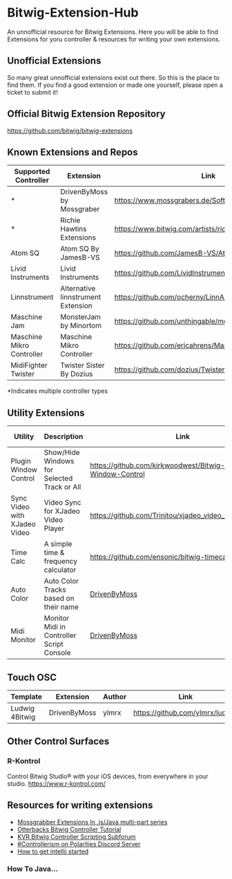 # Bitwig-Extension-Hub
An unnofficial resource for Bitwig Extensions. Here you will be able to find Extensions for yoru controller & resources for writing your own extensions.

## Unofficial Extensions
So many great unnofficial extensions exist out there. So this is the place to find them. If you find a good extension or made one yourself, please open a ticket to submit it!

## Official Bitwig Extension Repository
https://github.com/bitwig/bitwig-extensions

## Known Extensions and Repos

| Supported Controller  | Extension   | Link   | Additional resources |
| ---------- | ---------- | ---------- | --- |
| * | DrivenByMoss by Mossgraber |  https://www.mossgrabers.de/Software/Bitwig/Bitwig.html | [KVR Thread](https://www.kvraudio.com/forum/viewtopic.php?t=502948)  |
| * | Richie Hawtins Extensions | https://www.bitwig.com/artists/richie-hawtin-40/ | [Source Code](https://github.com/ericahrens/rhbitwig) |
| Atom SQ|Atom SQ By JamesB-VS|https://github.com/JamesB-VS/AtomSQ_Bitwig|[KVR Thread](https://www.kvraudio.com/forum/viewtopic.php?t=595445&sid=3466ae5ee856f7f38c51770dc4162704) |
| Livid Instruments | Livid Instruments  | https://github.com/LividInstruments/Bitwig | | 
| Linnstrument | Alternative linnstrument Extension | https://github.com/ocherny/LinnAlt/releases/tag/0.1 |  [KVR Thread](https://www.kvraudio.com/forum/viewtopic.php?t=560991) |
| Maschine Jam | MonsterJam by Minortom | https://github.com/unthingable/monster-jam/ | [KVR Thread](https://www.kvraudio.com/forum/viewtopic.php?t=566800) |
| Maschine Mikro Controller | Maschine Mikro Controller | https://github.com/ericahrens/MaschineMikroBitWig | |
| MidiFighter Twister | Twister Sister By Dozius | https://github.com/dozius/TwisterSister/tree/main | [KVR Thread](https://www.kvraudio.com/forum/viewtopic.php?t=562511) |



*Indicates multiple controller types

## Utility Extensions
| Utility  | Description   | Link   | Additional resources |
| ---------- | ---------- | ---------- | --- |
| Plugin Window Control | Show/Hide Windows for Selected Track or All | https://github.com/kirkwoodwest/Bitwig-Plugin-Window-Control | [KVR Thread](https://www.kvraudio.com/forum/viewtopic.php?t=590095) |
| Sync Video with XJadeo Video  | Video Sync for XJadeo Video Player | https://github.com/Trinitou/xjadeo_video_sync_for_bitwig | [KVR Thread](https://www.kvraudio.com/forum/viewtopic.php?p=8635542&hilit=xjadeo#p8635542) |
| Time Calc | A simple time & frequency calculator |https://github.com/ensonic/bitwig-timecalc  | |
| Auto Color | Auto Color Tracks based on their name | [DrivenByMoss](https://www.mossgrabers.de/Software/Bitwig/Bitwig.html) | |
| Midi Monitor | Monitor Midi in Controller Script Console  |  [DrivenByMoss](https://www.mossgrabers.de/Software/Bitwig/Bitwig.html) | |


## Touch OSC

| Template  | Extension   | Author | Link   |
| --- | --- |--- | --- |
| Ludwig 4Bitwig | DrivenByMoss | ylmrx | https://github.com/ylmrx/ludwig


## Other Control Surfaces

### R-Kontrol
Control Bitwig Studio® with your iOS devices, from everywhere in your studio.
https://www.r-kontrol.com/


## Resources for writing extensions
- [Mossgrabber Extensions In .js/Java multi-part series](https://www.youtube.com/watch?v=l4AuiQ8krQc&list=PLqRWeSPiYQ66KBGONBenPv1O3luQCFQR2
)
- [Otterbacks Bitwig Controller Tutorial](https://github.com/outterback/bitwig-controller-tutorial/blob/master/README.md)
- [KVR Bitwig Controller Scripting Subforum](https://www.kvraudio.com/forum/viewforum.php?f=268)
- [#Controllerism on Polarities Discord Server](https://discord.gg/C4skzd3t)
- [How to get intellij started](https://www.kvraudio.com/forum/viewtopic.php?p=7912844&hilit=intellij)

### How To Java...
